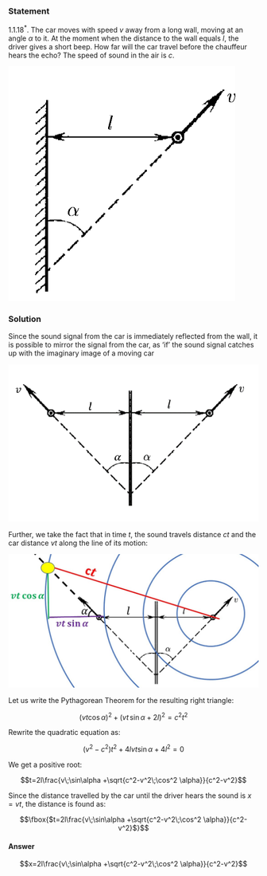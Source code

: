 ###  Statement 

$1.1.18^*.$ The car moves with speed $v$ away from a long wall, moving at an angle $\alpha$ to it. At the moment when the distance to the wall equals $l$, the driver gives a short beep. How far will the car travel before the chauffeur hears the echo? The speed of sound in the air is $c$. 

![ For problem $1.1.18^*$ |457x471, 31%](../../img/1.1.18/statement.png)

### Solution

Since the sound signal from the car is immediately reflected from the wall, it is possible to mirror the signal from the car, as ‘if’ the sound signal catches up with the imaginary image of a moving car 

![ Mirror reflection with respect to the wall |794x498, 59%](../../img/1.1.18/Mirror.png)

Further, we take the fact that in time $t$, the sound travels distance $ct$ and the car distance $vt$ along the line of its motion: 

![|1105x587, 67%](../../img/1.1.18/sol.jpg) 

Let us write the Pythagorean Theorem for the resulting right triangle: 

$$(vt\cos\alpha )^2+(vt\,\sin\alpha + 2l)^2 = c^2t^2$$ 

Rewrite the quadratic equation as: 

$$(v^2-c^2)t^2 + 4lvt\sin\alpha + 4l^2= 0$$ 

We get a positive root: 

$$t=2l\frac{v\;\sin\alpha +\sqrt{c^2-v^2\;\cos^2 \alpha}}{c^2-v^2}$$ 

Since the distance travelled by the car until the driver hears the sound is $x=vt$, the distance is found as: 

$$\fbox{$t=2l\frac{v\;\sin\alpha +\sqrt{c^2-v^2\;\cos^2 \alpha}}{c^2-v^2}$}$$ 

#### Answer

$$x=2l\frac{v\;\sin\alpha +\sqrt{c^2-v^2\;\cos^2 \alpha}}{c^2-v^2}$$ 
